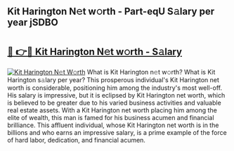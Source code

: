 ## Kit Harington N𝚎t w𝚘rth - Part-eqU S𝚊lary per year jSDBO

# <h2><a href="http://gc3dmu.nevu.top/?p=Kit+Harington">🔗 👉🔴 Kit Harington N𝚎t w𝚘rth - S𝚊lary</a></h2>

[![Kit Harington N𝚎t W𝚘rth](https://i.imgur.com/Oavwk0R.jpeg)](http://gc3dmu.nevu.top/?p=Kit+Harington)
What is Kit Harington n𝚎t w𝚘rth? What is Kit Harington s𝚊lary per year?
This prosperous individual's Kit Harington net worth is considerable, positioning him among the industry's most well-off. His salary is impressive, but it is eclipsed by Kit Harington net worth, which is believed to be greater due to his varied business activities and valuable real estate assets. With a Kit Harington net worth placing him among the elite of wealth, this man is famed for his business acumen and financial brilliance. This affluent individual, whose Kit Harington net worth is in the billions and who earns an impressive salary, is a prime example of the force of hard labor, dedication, and financial acumen.
